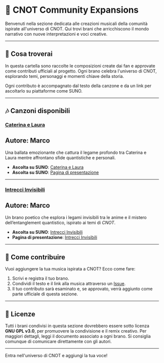 # 🎵 CNOT Community Expansions

Benvenuti nella sezione dedicata alle creazioni musicali della comunità ispirate all'universo di CNOT. Qui trovi brani che arricchiscono il mondo narrativo con nuove interpretazioni e voci creative.

---

## 📝 **Cosa troverai**

In questa cartella sono raccolte le composizioni create dai fan e approvate come contributi ufficiali al progetto. Ogni brano celebra l'universo di CNOT, esplorando temi, personaggi e momenti chiave della storia.

Ogni contributo è accompagnato dal testo della canzone e da un link per ascoltarlo su piattaforme come SUNO.

---

## 🎶 **Canzoni disponibili**

### [Caterina e Laura](caterina_laura_song.md)
## Autore: Marco
Una ballata emozionante che cattura il legame profondo tra Caterina e Laura mentre affrontano sfide quantistiche e personali.  
- **Ascolta su SUNO**: [Caterina e Laura](https://suno.com/song/db0c5ad2-6e4c-4162-93de-e14b04033eb9)
- **Ascolta su SUNO**: [Pagina di presentazione](caterina_e_laura.md)  

---

### [Intrecci Invisibili](intrecci_invisibili.md)
## Autore: Marco
Un brano poetico che esplora i legami invisibili tra le anime e il mistero dell’entanglement quantistico, ispirato ai temi di *CNOT*.  
- **Ascolta su SUNO**: [Intrecci Invisibili](https://suno.com/song/bca62117-d5dd-4e48-a314-415dc53a08dd)
- **Pagina di presentazione**: [Intrecci Invisibili](intrecci_invisibili.md)
---

## 🌟 **Come contribuire**

Vuoi aggiungere la tua musica ispirata a CNOT? Ecco come fare:
1. Scrivi e registra il tuo brano.
2. Condividi il testo e il link alla musica attraverso un [Issue](https://github.com/your-repo/issues).
3. Il tuo contributo sarà esaminato e, se approvato, verrà aggiunto come parte ufficiale di questa sezione.

---

## 📜 **Licenze**

Tutti i brani condivisi in questa sezione dovrebbero essere  sotto licenza **GNU GPL v3.0**, per promuovere la condivisione e il remix creativo. Per maggiori dettagli, leggi il documento associato a ogni brano. Si consiglia comunque di comunicare direttamente con gli autori.

---

Entra nell'universo di CNOT e aggiungi la tua voce!
